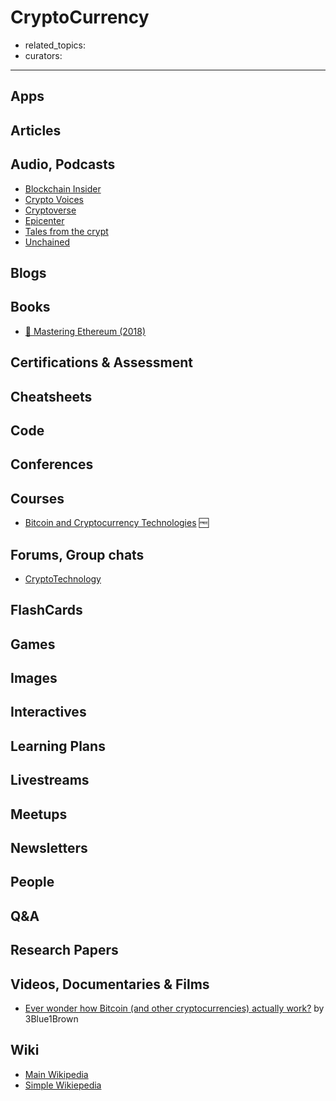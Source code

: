 # CryptoCurrency

- related_topics:
- curators:

------

## Apps

## Articles

## Audio, Podcasts

- [Blockchain Insider](http://bi.11fs.com/)
- [Crypto Voices](https://cryptovoices.com/)
- [Cryptoverse](https://player.fm/series/the-cryptoverse)
- [Epicenter](https://epicenter.tv/)
- [Tales from the crypt](https://talesfromthecrypt.libsyn.com/)
- [Unchained](http://unchainedpodcast.co/)

## Blogs

## Books

- [📖 Mastering Ethereum (2018)](https://github.com/ethereumbook/ethereumbook)


## Certifications & Assessment

## Cheatsheets

## Code

## Conferences

## Courses

- [Bitcoin and Cryptocurrency Technologies](https://www.coursera.org/learn/cryptocurrency) 🆓

## Forums, Group chats

- [CryptoTechnology](https://www.reddit.com/r/CryptoTechnology/)

## FlashCards

## Games

## Images

## Interactives

## Learning Plans

## Livestreams

## Meetups

## Newsletters

## People

## Q&A

## Research Papers

## Videos, Documentaries & Films

- [Ever wonder how Bitcoin (and other cryptocurrencies) actually work?](https://www.youtube.com/watch?v=bBC-nXj3Ng4) by 3Blue1Brown

## Wiki

- [Main Wikipedia](https://en.wikipedia.org/wiki/Cryptocurrency)
- [Simple Wikiepedia](https://simple.wikipedia.org/wiki/Cryptocurrency)
